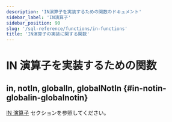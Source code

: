 ```yaml
---
description: 'IN演算子を実装するための関数のドキュメント'
sidebar_label: 'IN演算子'
sidebar_position: 90
slug: '/sql-reference/functions/in-functions'
title: 'IN演算子の実装に関する関数'
---
```





# IN 演算子を実装するための関数

## in, notIn, globalIn, globalNotIn {#in-notin-globalin-globalnotin}

[IN 演算子](/sql-reference/operators/in) セクションを参照してください。
